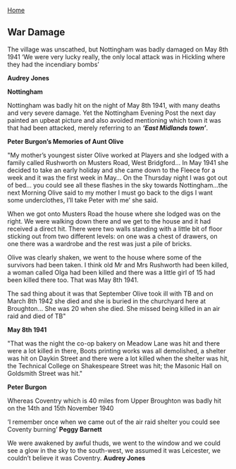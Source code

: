 [Home](https://simon-scmp.github.io/Upper-Broughton-History/)


## War Damage
The village was unscathed, but Nottingham was badly damaged on May 8th 1941
‘We were very lucky really, the only local attack was in Hickling where they had the incendiary bombs’

**Audrey Jones**

 

**Nottingham**

Nottingham was badly hit on the night of May 8th 1941, with many deaths and very severe damage. Yet the Nottingham Evening Post the next day painted an upbeat picture and also avoided mentioning which town it was that had been attacked, merely referring to an ***‘East Midlands town’***.

**Peter Burgon’s Memories of Aunt Olive**

"My mother’s youngest sister Olive worked at Players and she lodged with a family called Rushworth on Musters Road, West Bridgford… In May 1941 she decided to take an early holiday and she came down to the Fleece for a week and it was the first week in May… On the Thursday night I was got out of bed… you could see all these flashes in the sky towards Nottingham…the next Morning Olive said to my mother I must go back to the digs I want some underclothes, I’ll take Peter with me’ she said.

When we got onto Musters Road the house where she lodged was on the right. We were walking down there and we get to the house and it had received a direct hit. There were two walls standing with a little bit of floor sticking out from two different levels: on one was a chest of drawers, on one there was a wardrobe and the rest was just a pile of bricks.

Olive was clearly shaken, we went to the house where some of the survivors had been taken. I think old Mr and Mrs Rushworth had been killed, a woman called Olga had been killed and there was a little girl of 15 had been killed there too. That was May 8th 1941.

The sad thing about it was that September Olive took ill with TB and on March 8th 1942 she died and she is buried in the churchyard here at Broughton… She was 20 when she died. She missed being killed in an air raid and died of TB"


**May 8th 1941**

"That was the night the co-op bakery on Meadow Lane was hit and there were a lot killed in there, Boots printing works was all demolished, a shelter was hit on Daykin Street and there were a lot killed when the shelter was hit, the Technical College on Shakespeare Street was hit; the Masonic Hall on Goldsmith Street was hit."

**Peter Burgon**

 
Whereas Coventry which is 40 miles from Upper Broughton was badly hit on the 14th and 15th November 1940

 
‘I remember once when we came out of the air raid shelter you could see Coventy burning’ **Peggy Barnett**

We were awakened by awful thuds, we went to the window and we could see a glow in the sky to the south-west, we assumed it was Leicester, we couldn’t believe it was Coventry. **Audrey Jones**

